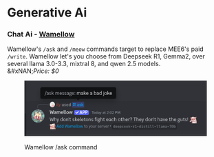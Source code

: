 # Generative Ai

### Chat Ai - [Wamellow](https://wamellow.com/)

Wamellow's `/ask` and `/meow` commands target to replace MEE6's paid `/write`. Wamellow let's you choose from Deepseek R1, Gemma2, over several llama 3.0-3.3, mixtral 8, and qwen 2.5 models.\
&#xNAN;_&#x50;rice: $0_

<figure><img src="../.gitbook/assets/image (1).png" alt=""><figcaption><p>Wamellow /ask command</p></figcaption></figure>
